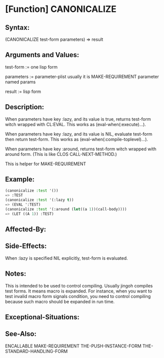 # [Function] CANONICALIZE

## Syntax:

(CANONICALIZE test-form parameters) => result

## Arguments and Values:

test-form := one lisp form

parameters := parameter-plist usually it is MAKE-REQUIREMENT parameter named params

result := lisp form

## Description:
When parameters have key :lazy, and its value is true, returns test-form witch wrapped with CL:EVAL.
This works as (eval-when(:execute)...).

When parameters have key :lazy, and its value is NIL, evaluate test-form then return test-form.
This works as (eval-when(:compile-toplevel)...).

When parameters have key :around, returns test-form witch wrapped with around form.
(This is like CLOS CALL-NEXT-METHOD.)

This is helper for MAKE-REQUIREMENT

## Example:
```lisp
(canonicalize :test '())
=> :TEST
(canonicalize :test '(:lazy t))
=> (EVAL ':TEST)
(canonicalize :test '(:around (let((a 1))(call-body))))
=> (LET ((A 1)) :TEST)
```

## Affected-By:

## Side-Effects:
When :lazy is specified NIL explicitly, test-form is evaluated.

## Notes:
This is intended to be used to control compiling.
Usually jingoh compiles test forms.
It means macro is expanded.
For instance, when you want to test invalid macro form signals condition, you need to control compiling because such macro should be expanded in run time.

## Exceptional-Situations:

## See-Also:

ENCALLABLE
MAKE-REQUIREMENT
THE-PUSH-INSTANCE-FORM
THE-STANDARD-HANDLING-FORM
